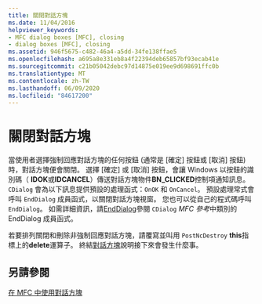 ```yaml
---
title: 關閉對話方塊
ms.date: 11/04/2016
helpviewer_keywords:
- MFC dialog boxes [MFC], closing
- dialog boxes [MFC], closing
ms.assetid: 946f5675-c482-46a4-a5dd-34fe138ffae5
ms.openlocfilehash: a695a8e331eb8a4f22394deb65857bf93ecab41e
ms.sourcegitcommit: c21b05042debc97d14875e019ee9d698691ffc0b
ms.translationtype: MT
ms.contentlocale: zh-TW
ms.lasthandoff: 06/09/2020
ms.locfileid: "84617200"
---
```

# <a name="closing-the-dialog-box"></a>關閉對話方塊

當使用者選擇強制回應對話方塊的任何按鈕 (通常是 [確定] 按鈕或 [取消] 按鈕) 時，對話方塊便會關閉。 選擇 [確定] 或 [取消] 按鈕，會讓 Windows 以按鈕的識別碼（ **IDOK**或**IDCANCEL**）傳送對話方塊物件**BN_CLICKED**控制項通知訊息。 `CDialog` 會為以下訊息提供預設的處理函式：`OnOK` 和 `OnCancel`。 預設處理常式會呼叫 `EndDialog` 成員函式，以關閉對話方塊視窗。 您也可以從自己的程式碼呼叫 `EndDialog`。 如需詳細資訊，請[EndDialog](reference/cdialog-class.md#enddialog)參閱 `CDialog` *MFC 參考*中類別的 EndDialog 成員函式。

若要排列關閉和刪除非強制回應對話方塊，請覆寫並叫用 `PostNcDestroy` **this**指標上的**delete**運算子。 終結[對話方塊](destroying-the-dialog-box.md)說明接下來會發生什麼事。

## <a name="see-also"></a>另請參閱

[在 MFC 中使用對話方塊](life-cycle-of-a-dialog-box.md)
